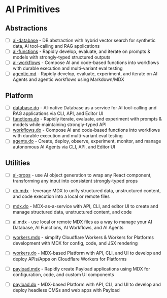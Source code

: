 # AI Primitives

## Abstractions

- [ ] [ai-database](./packages/ai-database) - DB abstraction with hybrid vector search for synthetic data, AI tool-calling and RAG applications
- [ ] [ai-functions](./packages/ai-functions) - Rapidly develop, evaluate, and iterate on prompts & models with strongly-typed structured outputs
- [ ] [ai-workflows](./packages/ai-workflows) - Compose AI and code-based functions into workflows with durable execution and multi-variant eval testing
- [ ] [agentic.md](./packages/agentic.md) - Rapidly develop, evaluate, experiment, and iterate on AI Agents and agentic workflows using Markdown/MDX

## Platform

- [ ] [database.do](./packages/database.do) - AI-native Database as a service for AI tool-calling and RAG applications via CLI, API, and Editor UI
- [ ] [functions.do](./packages/functions.do) - Rapidly iterate, evaluate, and experiment with prompts & models while maintaining strongly-typed API
- [ ] [workflows.do](./packages/workflows.do) - Compose AI and code-based functions into workflows with durable execution and multi-variant eval testing
- [ ] [agents.do](./packages/agents.do) - Create, deploy, observe, experiment, monitor, and manage autonomous AI Agents via CLI, API, and Editor UI

## Utilities

- [ ] [ai-props](./packages/ai-props) - use AI object generation to wrap any React component, transforming any input into consistent strongly-typed props
- [ ] [db.mdx](./packages/db.mdx) - leverage MDX to unify structured data, unstructured content, and code execution into a local or remote files
- [ ] [mdx.do](./packages/mdx.do) - MDX-as-a-service with API, CLI, and editor UI to create and manage structured data, unstructured content, and code
- [ ] [ai.mdx](./packages/ai.mdx) - use local or remote MDX files as a way to manage your AI Database, AI Functions, AI Workflows, and AI Agents
- [ ] [workers.mdx](./packages/workers.mdx) - simplify Cloudflare Workers & Workers for Platforms development with MDX for config, code, and JSX rendering
- [ ] [workers.do](./packages/workers.do) - MDX-based Platform with API, CLI, and UI to develop and deploy APIs/Apps on Cloudflare Workers for Platforms
- [ ] [payload.mdx](./packages/payload.mdx) - Rapidly create Payload applications using MDX for configuration, code, and custom UI components
- [ ] [payload.do](./packages/payload.do) - MDX-based Platform with API, CLI, and UI to develop and deploy headless CMSs and web apps with Payload




<!--


# 彡 Database


# 入 Functions


# 巛 Workflows


**Here are some ideas to get you started:**

🙋‍♀️ A short introduction - what is your organization all about?
🌈 Contribution guidelines - how can the community get involved?
👩‍💻 Useful resources - where can the community find your docs? Is there anything else the community should know?
🍿 Fun facts - what does your team eat for breakfast?
🧙 Remember, you can do mighty things with the power of [Markdown](https://docs.github.com/github/writing-on-github/getting-started-with-writing-and-formatting-on-github/basic-writing-and-formatting-syntax)
-->
